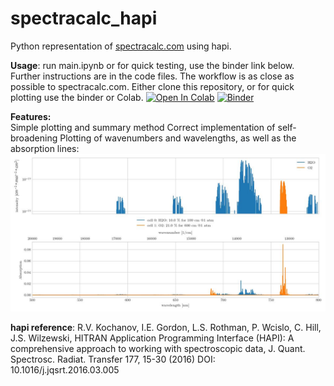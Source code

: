 # spectracalc_hapi
Python representation of [spectracalc.com](www.spectracalc.com) using hapi.

**Usage**:
	run main.ipynb or for quick testing, use the binder link below.
	Further instructions are in the code files. The workflow is as close as possible to spectracalc.com.
	Either clone this repository, or for quick plotting use the binder or Colab.
[![Open In Colab](https://colab.research.google.com/assets/colab-badge.svg)](https://colab.research.google.com/github/dermahax/spectracalc_hapi/blob/main/main.ipynb)
[![Binder](https://mybinder.org/badge_logo.svg)](https://mybinder.org/v2/gh/dermahax/spectracalc_hapi/HEAD?labpath=main.ipynb)

    
**Features:**  
    Simple plotting and summary method
    Correct implementation of self-broadening
	Plotting of wavenumbers and wavelengths, as well as the absorption lines:
	![Example plot](exports/demo_plot.jpg)

    




**hapi reference**:
 R.V. Kochanov, I.E. Gordon, L.S. Rothman, P. Wcislo, C. Hill, J.S. Wilzewski,
	   HITRAN Application Programming Interface (HAPI): A comprehensive approach
	   to working with spectroscopic data, J. Quant. Spectrosc. Radiat. Transfer 177, 15-30 (2016)
	   DOI: 10.1016/j.jqsrt.2016.03.005
	   
	   
	 
